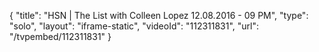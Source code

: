 {
    "title": "HSN | The List with Colleen Lopez 12.08.2016 - 09 PM",
    "type": "solo",
    "layout": "iframe-static",
    "videoId": "112311831",
    "url": "\/tvpembed\/112311831"
}